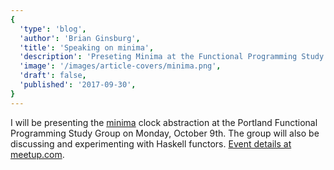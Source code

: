 ```yaml
---
{
  'type': 'blog',
  'author': 'Brian Ginsburg',
  'title': 'Speaking on minima',
  'description': 'Preseting Minima at the Functional Programming Study Group',
  'image': '/images/article-covers/minima.png',
  'draft': false,
  'published': '2017-09-30',
}
---
```


I will be presenting the [minima](https://brianginsburg.com/minima) clock abstraction at the Portland Functional Programming Study Group on Monday, October 9th. The group will also be discussing and experimenting with Haskell functors. [Event details at meetup.com](https://www.meetup.com/Portland-Functional-Programming-Study-Group/events/242760619/).
